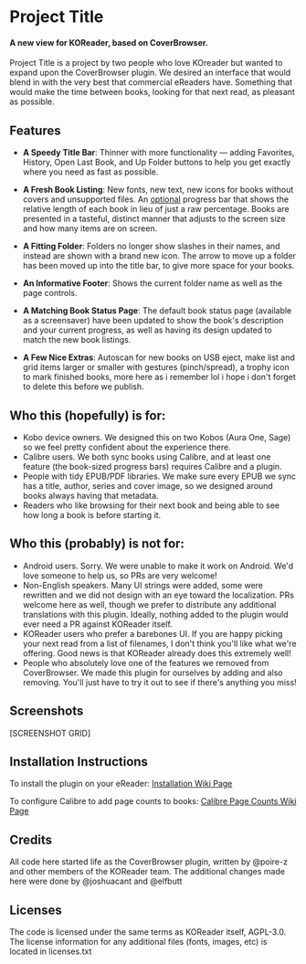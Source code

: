 # Project Title

#### A new view for KOReader, based on CoverBrowser.
Project Title is a project by two people who love KOreader but wanted to expand upon the CoverBrowser plugin. We desired an interface that would blend in with the very best that commercial eReaders have. Something that would make the time between books, looking for that next read, as pleasant as possible.

## Features
* **A Speedy Title Bar**: Thinner with more functionality — adding Favorites, History, Open Last Book, and Up Folder buttons to help you get exactly where you need as fast as possible.

* **A Fresh Book Listing**: New fonts, new text, new icons for books without covers and unsupported files. An [optional](../../wiki/Configure-Calibre-Page-Counts) progress bar that shows the relative length of each book in lieu of just a raw percentage. Books are presented in a tasteful, distinct manner that adjusts to the screen size and how many items are on screen.

* **A Fitting Folder**: Folders no longer show slashes in their names, and instead are shown with a brand new icon. The arrow to move up a folder has been moved up into the title bar, to give more space for your books.

* **An Informative Footer**: Shows the current folder name as well as the page controls.

* **A Matching Book Status Page**: The default book status page (available as a screensaver) have been updated to show the book's description and your current progress, as well as having its design updated to match the new book listings.

* **A Few Nice Extras**: Autoscan for new books on USB eject, make list and grid items larger or smaller with gestures (pinch/spread), a trophy icon to mark finished books, more here as i remember lol i hope i don't forget to delete this before we publish.

## Who this (hopefully) is for:
* Kobo device owners. We designed this on two Kobos (Aura One, Sage) so we feel pretty confident about the experience there.
* Calibre users. We both sync books using Calibre, and at least one feature (the book-sized progress bars) requires Calibre and a plugin.
* People with tidy EPUB/PDF libraries. We make sure every EPUB we sync has a title, author, series and cover image, so we designed around books always having that metadata.
* Readers who like browsing for their next book and being able to see how long a book is before starting it.

## Who this (probably) is not for:
* Android users. Sorry. We were unable to make it work on Android. We'd love someone to help us, so PRs are very welcome!
* Non-English speakers. Many UI strings were added, some were rewritten and we did not design with an eye toward the localization. PRs welcome here as well, though we prefer to distribute any additional translations with this plugin. Ideally, nothing added to the plugin would ever need a PR against KOReader itself.
* KOReader users who prefer a barebones UI. If you are happy picking your next read from a list of filenames, I don't think you'll like what we're offering. Good news is that KOReader already does this extremely well!
* People who absolutely love one of the features we removed from CoverBrowser. We made this plugin for ourselves by adding and also removing. You'll just have to try it out to see if there's anything you miss!

## Screenshots
[SCREENSHOT GRID]

## Installation Instructions
To install the plugin on your eReader:
[Installation Wiki Page](../../wiki/Installation)

To configure Calibre to add page counts to books:
[Calibre Page Counts Wiki Page](../../wiki/Configure-Calibre-Page-Counts)

## Credits
All code here started life as the CoverBrowser plugin, written by @poire-z and other members of the KOReader team. The additional changes made here were done by @joshuacant and @elfbutt

## Licenses
The code is licensed under the same terms as KOReader itself, AGPL-3.0. The license information for any additional files (fonts, images, etc) is located in licenses.txt